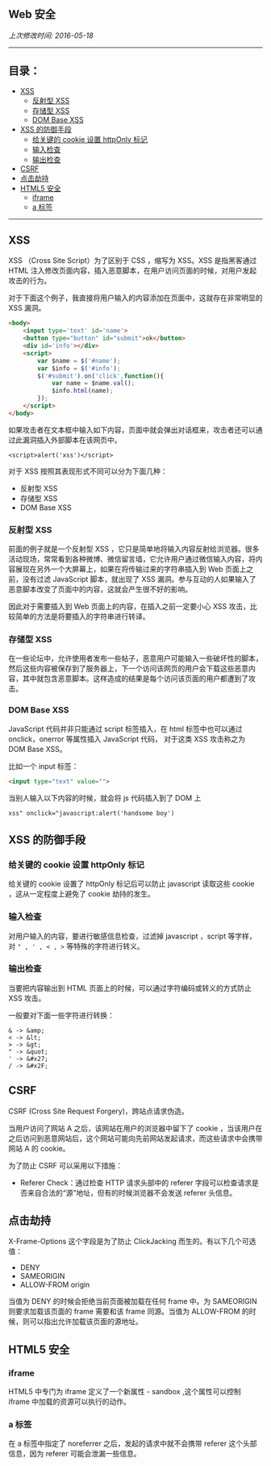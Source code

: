 ## Web 安全

_上次修改时间: 2016-05-18_

---

## 目录：

- [XSS](#xss)
  - [反射型 XSS](#反射型-xss)
  - [存储型 XSS](#存储型-xss)
  - [DOM Base XSS](#dom-base-xss)
- [XSS 的防御手段](#xss-的防御手段)
  - [给关键的 cookie 设置 httpOnly 标记](#给关键的-cookie-设置-httponly-标记)
  - [输入检查](#输入检查)
  - [输出检查](#输出检查)
- [CSRF](#csrf)
- [点击劫持](#点击劫持)
- [HTML5 安全](#html5-安全)
  - [iframe](#iframe)
  - [a 标签](#a-标签)

---


## XSS

XSS （Cross Site Script）为了区别于 CSS ，缩写为 XSS。XSS 是指黑客通过 HTML 注入修改页面内容，插入恶意脚本，在用户访问页面的时候，对用户发起攻击的行为。

对于下面这个例子，我直接将用户输入的内容添加在页面中，这就存在非常明显的 XSS 漏洞。

```html
<body>
    <input type='text' id='name'>
    <button type="button" id="submit">ok</button>
    <div id='info'></div>
    <script>
        var $name = $('#name');
        var $info = $('#info');
        $('#submit').on('click',function(){
            var name = $name.val();
            $info.html(name);
        });
    </script>
</body>
```

如果攻击者在文本框中输入如下内容，页面中就会弹出对话框来，攻击者还可以通过此漏洞插入外部脚本在该网页中。

```
<script>alert('xss')</script>
```

对于 XSS 按照其表现形式不同可以分为下面几种：

- 反射型 XSS
- 存储型 XSS
- DOM Base XSS

### 反射型 XSS

前面的例子就是一个反射型 XSS ，它只是简单地将输入内容反射给浏览器。很多活动现场，常常看到各种微博、微信留言墙，它允许用户通过微信输入内容，将内容展现在另外一个大屏幕上，如果在将传输过来的字符串插入到 Web 页面上之前，没有过滤 JavaScript 脚本，就出现了 XSS 漏洞。参与互动的人如果输入了恶意脚本改变了页面中的内容，这就会产生很不好的影响。

因此对于需要插入到 Web 页面上的内容，在插入之前一定要小心 XSS 攻击，比较简单的方法是将要插入的字符串进行转译。

### 存储型 XSS

在一些论坛中，允许使用者发布一些帖子，恶意用户可能输入一些破坏性的脚本，然后这些内容被保存到了服务器上，下一个访问该网页的用户会下载这些恶意内容，其中就包含恶意脚本。这样造成的结果是每个访问该页面的用户都遭到了攻击。

### DOM Base XSS

JavaScript 代码并非只能通过 script 标签插入，在 html 标签中也可以通过 onclick，onerror 等属性插入 JavaScript 代码， 对于这类 XSS 攻击称之为 DOM Base XSS。

比如一个 input 标签：

```html
<input type="text" value="">
```

当别人输入以下内容的时候，就会将 js 代码插入到了 DOM 上

```
xss" onclick="javascript:alert('handsome boy')
```

## XSS 的防御手段

### 给关键的 cookie 设置 httpOnly 标记

给关键的 cookie 设置了  httpOnly 标记后可以防止 javascript 读取这些 cookie ，这从一定程度上避免了 cookie 劫持的发生。

### 输入检查

对用户输入的内容，要进行敏感信息检查，过滤掉 javascript ，script 等字样，对 `" , ' , < , >`  等特殊的字符进行转义。

### 输出检查

当要把内容输出到 HTML 页面上的时候，可以通过字符编码或转义的方式防止 XSS 攻击。

一般要对下面一些字符进行转换：

```
& -> &amp;
< -> &lt;
> -> &gt;
" -> &quot;
' -> &#x27;
/ -> &#x2F;
```

## CSRF

CSRF (Cross Site Request Forgery)，跨站点请求伪造。

当用户访问了网站 A 之后，该网站在用户的浏览器中留下了 cookie ，当该用户在之后访问到恶意网站后，这个网站可能向先前网站发起请求，而这些请求中会携带网站 A 的 cookie。

为了防止 CSRF 可以采用以下措施：

- Referer Check：通过检查 HTTP 请求头部中的 referer 字段可以检查请求是否来自合法的“源”地址，但有的时候浏览器不会发送 referer 头信息。

## 点击劫持

X-Frame-Options 这个字段是为了防止 ClickJacking 而生的。有以下几个可选值：
- DENY
- SAMEORIGIN
- ALLOW-FROM origin

当值为 DENY 的时候会拒绝当前页面被加载在任何 frame 中。为 SAMEORIGIN 则要求加载该页面的 frame 需要和该 frame 同源。当值为 ALLOW-FROM 的时候，则可以指出允许加载该页面的源地址。

## HTML5 安全


### iframe

HTML5 中专门为 iframe 定义了一个新属性 - sandbox ,这个属性可以控制 iframe 中加载的资源可以执行的动作。

### a 标签

在 a 标签中指定了 noreferrer 之后，发起的请求中就不会携带 referer 这个头部信息，因为 referer 可能会泄漏一些信息。
